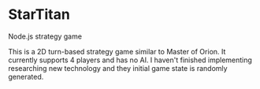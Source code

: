 # StarTitan
Node.js strategy game

This is a 2D turn-based strategy game similar to Master of Orion. It currently supports 4 players and has no AI. I haven't finished implementing researching new technology and they initial game state is randomly generated.
